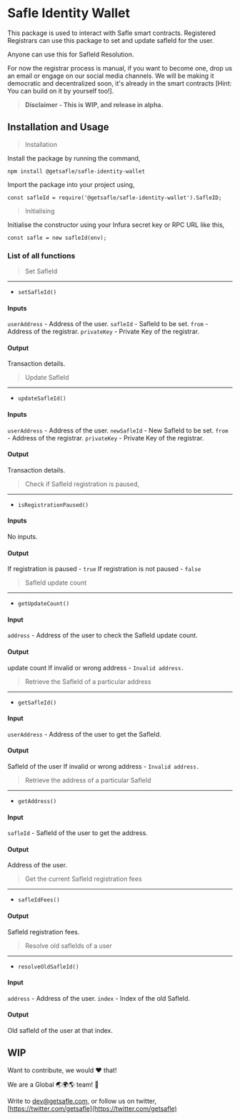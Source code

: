 # Safle Identity Wallet

This package is used to interact with Safle smart contracts. Registered Registrars can use this package to set and update safleId for the user.

Anyone can use this for SafleId Resolution.

For now the registrar process is manual, if you want to become one, drop us an email or engage on our social media channels. We will be making it democratic and decentralized soon, it's already in the smart contracts [Hint: You can build on it by yourself too!].

> **Disclaimer - This is WIP, and release in alpha.**

## Installation and Usage

> Installation

Install the package by running the command,

```npm install @getsafle/safle-identity-wallet```

Import the package into your project using,

```const safleId = require('@getsafle/safle-identity-wallet').SafleID;```

> Initialising

Initialise the constructor using your Infura secret key or RPC URL like this,

```const safle = new safleId(env);```


### List of all functions

> Set SafleId

---

* ```setSafleId()```

#### Inputs

```userAddress``` - Address of the user.
```safleId``` - SafleId to be set.
```from``` - Address of the registrar.
```privateKey``` - Private Key of the registrar.

#### Output

Transaction details.

> Update SafleId

___

* ```updateSafleId()```

#### Inputs

```userAddress``` - Address of the user.
```newSafleId``` - New SafleId to be set.
```from``` - Address of the registrar.
```privateKey``` - Private Key of the registrar.

#### Output

Transaction details.

> Check if SafleId registration is paused,

---

* ```isRegistrationPaused()```

#### Inputs

No inputs.

#### Output

If registration is paused - ```true```
If registration is not paused - ```false```

> SafleId update count

---

* ```getUpdateCount()```

#### Input

```address``` - Address of the user to check the SafleId update count.

#### Output

update count
If invalid or wrong address - ```Invalid address.```

> Retrieve the SafleId of a particular address

---

* ```getSafleId()```

#### Input

```userAddress``` - Address of the user to get the SafleId.

#### Output

SafleId of the user
If invalid or wrong address - ```Invalid address.```

> Retrieve the address of a particular SafleId

---

* ```getAddress()```

#### Input

```safleId``` - SafleId of the user to get the address.

#### Output

Address of the user.

> Get the current SafleId registration fees

---

* ```safleIdFees()```

#### Output

SafleId registration fees.

> Resolve old safleIds of a user

---

* ```resolveOldSafleId()```

#### Input

```address``` - Address of the user.
```index``` - Index of the old SafleId.

#### Output

Old safleId of the user at that index.

## WIP

Want to contribute, we would :heart: that!

We are a Global :earth_asia::earth_africa::earth_americas: team! :muscle:

Write to dev@getsafle.com, or follow us on twitter, [https://twitter.com/getsafle](https://twitter.com/getsafle)
